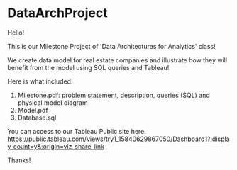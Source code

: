 # DataArchProject

Hello!

This is our Milestone Project of 'Data Architectures for Analytics' class!

We create data model for real estate companies and illustrate how they will benefit from the model using SQL queries and Tableau!

Here is what included:
1. Milestone.pdf: problem statement, description, queries (SQL) and physical model diagram
2. Model.pdf
3. Database.sql

You can access to our Tableau Public site here: https://public.tableau.com/views/try1_15840629867050/Dashboard1?:display_count=y&:origin=viz_share_link

Thanks!

